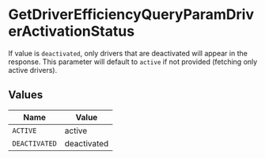 # GetDriverEfficiencyQueryParamDriverActivationStatus

If value is `deactivated`, only drivers that are deactivated will appear in the response. This parameter will default to `active` if not provided (fetching only active drivers).


## Values

| Name          | Value         |
| ------------- | ------------- |
| `ACTIVE`      | active        |
| `DEACTIVATED` | deactivated   |